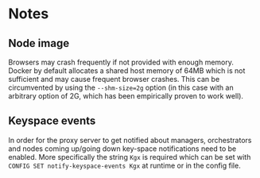 # Notes

## Node image
Browsers may crash frequently if not provided with enough memory. Docker by default allocates a shared host memory of 64MB which is not sufficient and may cause frequent browser crashes. This can be circumvented by using the `--shm-size=2g` option (in this case with an arbitrary option of 2G, which has been empirically proven to work well).

## Keyspace events
In order for the proxy server to get notified about managers, orchestrators and nodes coming up/going down key-space notifications need to be enabled. More specifically the string `Kgx` is required which can be set with `CONFIG SET notify-keyspace-events Kgx` at runtime or in the config file.
